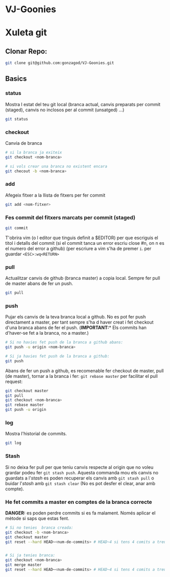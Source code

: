 # VJ-Goonies

# Xuleta git

## Clonar Repo:
```bash
git clone git@github.com:gonzagod/VJ-Goonies.git
```
## Basics

### status

Mostra l estat del teu git local
(branca actual, canvis preparats per commit (staged), canvis no inclosos per al commit (unsatged) ...)
```bash
git status
```

### checkout
Canvia de branca
```bash
# si la branca ja exiteix
git checkout <nom-branca>

# si vols crear una branca no existent encara
git checout -b <nom-branca>
```

### add
Afegeix fitxer a la llista de fitxers per fer commit
``` bash
git add <nom-fitxer>
```

### Fes commit del fitxers marcats per commit (staged)

```bash
git commit
```
T'obrira vim (o l editor que tinguis definit a $EDITOR) per que escriguis el titol i 
detalls del commit (si el commit tanca un error escriu close #n, on n es el numero del error a github)
 (per escriure a vim s'ha de premer `i`. per guardar `<ESC>:wq<RETURN>`
 
### pull
Actualitzar canvis de github (branca master) a copia local. Sempre fer pull de master abans de fer un push.
```bash
git pull
```
### push

Pujar els canvis de la teva branca local a github. No es pot fer push directament a master, per tant sempre s'ha d haver 
creat i fet checkout d'una branca abans de fer el push. (**IMPORTANT:*** Els commits han d'haver-se fet a la branca, no a master.)
```bash
# Si no havies fet push de la branca a github abans:
git push -u origin <nom-branca>

# Si ja havies fet push de la branca a github:
git push
```
Abans de fer un push a github, es recomenable fer checkout de master, pull (de master), tornar a la branca i fer: `git rebase master` per
facilitar el pull request:
```bash
git checkout master
git pull
git checkout <nom-branca>
git rebase master
git push -u origin
```

### log
Mostra l'historial de commits.
```bash
git log
```

### Stash
Si no deixa fer pull per que teniu canvis respecte al origin que no voleu grardar podeu fer `git stash push`. Aquesta commanda mou els canvis no guardats a
l'*stash* es poden recuperar els canvis amb `git stash pull` o buidar l'*stash* amb `git stash clear` (No es pot desfer el clear, anar amb compte).

### He fet commits a master en comptes de la branca correcte
**DANGER:** es poden perdre commits si es fa malament. Només aplicar el mètode si saps que estas fent.
```bash
# Si no tenies  branca creada:
git checkout -b <nom-branca>
git checkout master
git reset --hard HEAD~<num-de-commits> # HEAD~4 si tens 4 comits a treure de master


# Si ja tenies branca:
git checkout <nom-branca>
git merge master
git reset --hard HEAD~<num-de-commits> # HEAD~4 si tens 4 comits a treure de master
```

